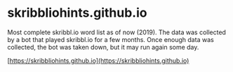 # skribbliohints.github.io
Most complete skribbl.io word list as of now (2019).  The data was collected by a bot that played skribbl.io for a few months.  Once enough data was collected, the bot was taken down, but it may run again some day.

[https://skribbliohints.github.io](https://skribbliohints.github.io)
